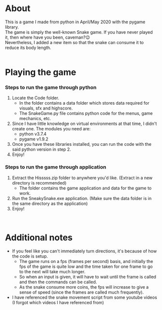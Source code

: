# About
This is a game I made from python in April/May 2020 with the pygame library.  
The game is simply the well-known Snake game.
If you have never played it, then where have you been, caveman?😉  
Nevertheless, I added a new item so that the snake can consume it to reduce its body length.  
</br>

# Playing the game
### Steps to run the game through python
1. Locate the Code folder.
    - In the folder contains a data folder which stores data required for visuals, sfx and highscore.
    - The SnakeGame.py file contains python code for the menus, game mechanics, etc.
2. Since I have little knowledge on virtual environments at that time, I didn't create one. The modules you need are:
    - python v3.7.4
    - pygame v1.9.2
3. Once you have these libraries installed, you can run the code with the said python version in step 2.
4. Enjoy!

### Steps to run the game through application
1. Extract the Hisssss.zip folder to anywhere you'd like. (Extract in a new directory is recommended)
    - The folder contains the game application and data for the game to work.
3. Run the SneakySnake.exe application. (Make sure the data folder is in the same directory as the application)
4. Enjoy!
</br>

# Additional notes
- If you feel like you can't immediately turn directions, it's because of how the code is setup.
  - The game runs on a fps (frames per second) basis, and initially the fps of the game is quite low and the time taken for one frame to go to the next will take much longer. 
  - So when an input is given, it will have to wait until the frame is called and then the commands can be called.
  - As the snake consume more coins, the fps will increase to give a sense of speed (since the frames are called much frequently).
- I have referenced the snake movement script from some youtube videos (I forgot which videos I have referenced from)
